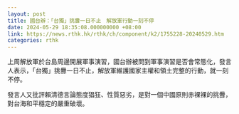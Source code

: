 ```yaml
---
layout: post
title: 國台辦：「台獨」挑釁一日不止　解放軍行動一刻不停
date: 2024-05-29 18:35:08.000000000 +08:00
link: https://news.rthk.hk/rthk/ch/component/k2/1755228-20240529.htm
categories: rthk
---
```


上周解放軍於台島周邊開展軍事演習，國台辦被問到軍事演習是否會常態化，發言人表示，「台獨」挑釁一日不止，解放軍維護國家主權和領土完整的行動，就一刻不停。

發言人又批評賴清德言論態度猖狂、性質惡劣，是對一個中國原則赤裸裸的挑釁，對台海和平穩定的嚴重破壞。
